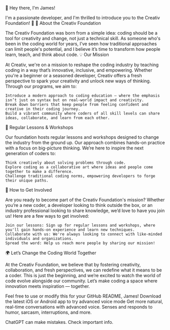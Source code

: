 👋 Hey there, I'm James!

I'm a passionate developer, and I'm thrilled to introduce you to the Creativ Foundation! 🚀
🌟 About the Creativ Foundation

The Creativ Foundation was born from a simple idea: coding should be a tool for creativity and change, not just a technical skill. As someone who's been in the coding world for years, I’ve seen how traditional approaches can limit people's potential, and I believe it’s time to transform how people learn, teach, and think about code.
💡 Our Mission

At Creativ, we're on a mission to reshape the coding industry by teaching coding in a way that’s innovative, inclusive, and empowering. Whether you're a beginner or a seasoned developer, Creativ offers a fresh perspective to spark your creativity and unlock new ways of thinking. Through our programs, we aim to:

    Introduce a modern approach to coding education — where the emphasis isn’t just on syntax but on real-world impact and creativity.
    Break down barriers that keep people from feeling confident and creative in their coding journey.
    Build a vibrant community where coders of all skill levels can share ideas, collaborate, and learn from each other.

📅 Regular Lessons & Workshops

Our foundation hosts regular lessons and workshops designed to change the industry from the ground up. Our approach combines hands-on practice with a focus on big-picture thinking. We’re here to inspire the next generation of coders to:

    Think creatively about solving problems through code.
    Explore coding as a collaborative art where ideas and people come together to make a difference.
    Challenge traditional coding norms, empowering developers to forge their unique paths.

💼 How to Get Involved

Are you ready to become part of the Creativ Foundation's mission? Whether you’re a new coder, a developer looking to think outside the box, or an industry professional looking to share knowledge, we’d love to have you join us! Here are a few ways to get involved:

    Join our lessons: Sign up for regular lessons and workshops, where you'll gain hands-on experience and learn new techniques.
    Collaborate with us: We're always looking to connect with like-minded individuals and organizations.
    Spread the word: Help us reach more people by sharing our mission!

🌍 Let’s Change the Coding World Together

At the Creativ Foundation, we believe that by fostering creativity, collaboration, and fresh perspectives, we can redefine what it means to be a coder. This is just the beginning, and we’re excited to watch the world of code evolve alongside our community. Let’s make coding a space where innovation meets inspiration — together.

Feel free to use or modify this for your GitHub README, James!
Download the latest iOS or Android app to try advanced voice mode
Get more natural, real-time conversations with advanced voice. Senses and responds to humor, sarcasm, interruptions, and more.


ChatGPT can make mistakes. Check important info.
